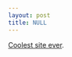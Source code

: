 ```yaml
---
layout: post
title: NULL
---
```


<a href="http://www.mts.net/~arphaxad/history.html">Coolest site ever</a>.
